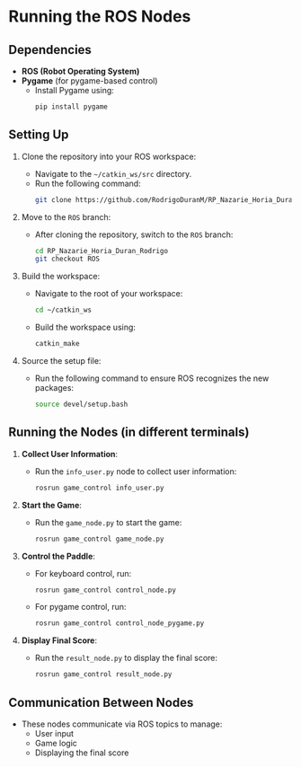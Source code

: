 # Running the ROS Nodes

## Dependencies

- **ROS (Robot Operating System)**
- **Pygame** (for pygame-based control)
  - Install Pygame using:
    ```bash
    pip install pygame
    ```

## Setting Up

1. Clone the repository into your ROS workspace:
   - Navigate to the `~/catkin_ws/src` directory.
   - Run the following command:
     ```bash
     git clone https://github.com/RodrigoDuranM/RP_Nazarie_Horia_Duran_Rodrigo.git
     ```

2. Move to the `ROS` branch:
   - After cloning the repository, switch to the `ROS` branch:
     ```bash
     cd RP_Nazarie_Horia_Duran_Rodrigo
     git checkout ROS
     ```

3. Build the workspace:
   - Navigate to the root of your workspace:
     ```bash
     cd ~/catkin_ws
     ```
   - Build the workspace using:
     ```bash
     catkin_make
     ```

4. Source the setup file:
   - Run the following command to ensure ROS recognizes the new packages:
     ```bash
     source devel/setup.bash
     ```

## Running the Nodes (in different terminals)

1. **Collect User Information**:
   - Run the `info_user.py` node to collect user information:
     ```bash
     rosrun game_control info_user.py
     ```

2. **Start the Game**:
   - Run the `game_node.py` to start the game:
     ```bash
     rosrun game_control game_node.py
     ```

3. **Control the Paddle**:
   - For keyboard control, run:
     ```bash
     rosrun game_control control_node.py
     ```
   - For pygame control, run:
     ```bash
     rosrun game_control control_node_pygame.py
     ```

4. **Display Final Score**:
   - Run the `result_node.py` to display the final score:
     ```bash
     rosrun game_control result_node.py
     ```

## Communication Between Nodes

- These nodes communicate via ROS topics to manage:
  - User input
  - Game logic
  - Displaying the final score
